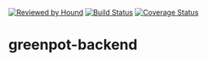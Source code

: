 [![Reviewed by Hound](https://img.shields.io/badge/ESLint%20Reviewed%20by%20-HoundCI-d16ef5)](https://houndci.com)
[![Build Status](https://travis-ci.org/foreshore-inc/greenpot-backend.svg?branch=develop)](https://travis-ci.org/foreshore-inc/greenpot-backend)
[![Coverage Status](https://coveralls.io/repos/github/foreshore-inc/greenpot-backend/badge.svg?branch=develop)](https://coveralls.io/github/foreshore-inc/greenpot-backend?branch=develop)
# greenpot-backend